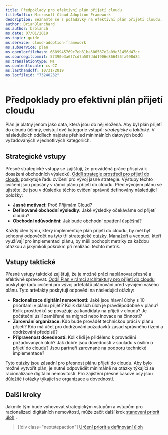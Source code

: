 ```yaml
---
title: Předpoklady pro efektivní plán přijetí cloudu
titleSuffix: Microsoft Cloud Adoption Framework
description: Seznamte se s požadavky na efektivní plán přijetí cloudu.
author: BrianBlanchard
ms.author: brblanch
ms.date: 07/01/2019
ms.topic: guide
ms.service: cloud-adoption-framework
ms.subservice: plan
ms.openlocfilehash: 6689945769c7eb31ba306567e2a09e51456d47cc
ms.sourcegitcommit: 57390e3a6f7cd7a507ddd1906e866455fa998d84
ms.translationtype: MT
ms.contentlocale: cs-CZ
ms.lasthandoff: 10/31/2019
ms.locfileid: "73240232"
---
```

# <a name="prerequisites-for-an-effective-cloud-adoption-plan"></a>Předpoklady pro efektivní plán přijetí cloudu

Plán je platný jenom jako data, která jsou do něj vložená. Aby byl plán přijetí do cloudu účinný, existují dvě kategorie vstupů: *strategické* a *taktické*. V následujících oddílech najdete přehled minimálních datových bodů vyžadovaných v jednotlivých kategoriích.

## <a name="strategic-inputs"></a>Strategické vstupy

Přesné strategické vstupy se zajišťují, že prováděná práce přispívá k dosažení obchodních výsledků. [Oddíl strategie prostředí pro přijetí do cloudu](../strategy/index.md) poskytuje řadu cvičení pro vývoj jasné strategie. Výstupy těchto cvičení jsou popsány v rámci plánu přijetí do cloudu. Před vývojem plánu se ujistěte, že jsou v důsledku těchto cvičení správně definovány následující položky:

- **Jasné motivaci:** Proč Přijímám Cloud?
- **Definované obchodní výsledky:** Jaké výsledky očekáváme od přijetí cloudu?
- **Obchodní odůvodnění:** Jak bude obchodní opatření úspěšná?

Každý člen týmu, který implementuje plán přijetí do cloudu, by měl být schopný odpovědět na tyto tři strategické otázky. Manažeři a vedoucí, kteří využívají pro implementaci plánu, by měli pochopit metriky za každou otázkou a jakýmkoli pokrokm při realizaci těchto metrik.

## <a name="tactical-inputs"></a>Vstupy taktické

Přesné vstupy taktické zajišťují, že je možné práci naplánovat přesně a efektivně spravovat. [Oddíl Plan v rámci architektury pro přijetí do cloudu](./index.md) poskytuje řadu cvičení pro vývoj artefaktů plánování před vývojem vašeho plánu. Tyto artefakty poskytují odpovědi na následující otázky:

- **Racionalizace digitální nemovitosti:** Jaké jsou hlavní úlohy s 10 prioritami v plánu přijetí? Kolik dalších úloh je pravděpodobně v plánu? Kolik prostředků se považuje za kandidáty na přijetí v cloudu? Je počáteční úsilí zaměřené na migraci nebo inovace na činnosti?
- **Zarovnání organizace:** Kdo bude provádět technickou práci v plánu přijetí? Kdo má účet pro dodržování požadavků zásad správného řízení a dodržování předpisů?
- **Připravenost dovedností:** Kolik lidí je přiděleno k provádění požadovaných úloh? Jak dobře jsou dovednosti v souladu s úsilím o přijetí do cloudu? Jsou partneři zarovnané na podporu technické implementace?

Tyto otázky jsou zásadní pro přesnost plánu přijetí do cloudu. Aby bylo možné vytvořit plán, je nutné odpovědět minimálně na otázky týkající se racionalizace digitální nemovitosti. Pro zajištění přesné časové osy jsou důležité i otázky týkající se organizace a dovedností.

## <a name="next-steps"></a>Další kroky

Jakmile tým bude vyhovovat strategickým vstupům a vstupům pro racionalizaci digitálních nemovitostí, může začít další krok [stanovení priorit úloh](./workloads.md) .

> [!div class="nextstepaction"]
> [Určení priorit a definování úloh](./workloads.md)
